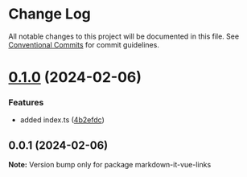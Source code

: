 # Change Log

All notable changes to this project will be documented in this file.
See [Conventional Commits](https://conventionalcommits.org) for commit guidelines.

# [0.1.0](https://github.com/f3ve/markdown-it-plugins/compare/v0.0.1...v0.1.0) (2024-02-06)

### Features

- added index.ts ([4b2efdc](https://github.com/f3ve/markdown-it-plugins/commit/4b2efdc7366ac8696de9215c44e3c04652a49a00))

## 0.0.1 (2024-02-06)

**Note:** Version bump only for package markdown-it-vue-links
